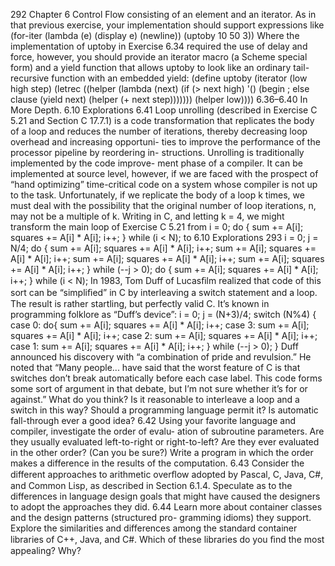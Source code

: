 292
Chapter 6 Control Flow
consisting of an element and an iterator. As in that previous exercise,
your implementation should support expressions like
(for-iter (lambda (e) (display e) (newline)) (uptoby 10 50 3))
Where the implementation of uptoby in Exercise 6.34 required the use
of delay and force, however, you should provide an iterator macro
(a Scheme special form) and a yield function that allows uptoby to
look like an ordinary tail-recursive function with an embedded yield:
(define uptoby
(iterator (low high step)
(letrec ((helper (lambda (next)
(if (> next high) '()
(begin
; else clause
(yield next)
(helper (+ next step)))))))
(helper low))))
6.36–6.40 In More Depth.
6.10
Explorations
6.41 Loop unrolling (described in Exercise C 5.21 and Section C 17.7.1) is a code
transformation that replicates the body of a loop and reduces the number
of iterations, thereby decreasing loop overhead and increasing opportuni-
ties to improve the performance of the processor pipeline by reordering in-
structions. Unrolling is traditionally implemented by the code improve-
ment phase of a compiler. It can be implemented at source level, however, if
we are faced with the prospect of “hand optimizing” time-critical code on a
system whose compiler is not up to the task. Unfortunately, if we replicate
the body of a loop k times, we must deal with the possibility that the original
number of loop iterations, n, may not be a multiple of k. Writing in C, and
letting k = 4, we might transform the main loop of Exercise C 5.21 from
i = 0;
do {
sum += A[i]; squares += A[i] * A[i]; i++;
} while (i < N);
to
6.10 Explorations
293
i = 0;
j = N/4;
do {
sum += A[i]; squares += A[i] * A[i]; i++;
sum += A[i]; squares += A[i] * A[i]; i++;
sum += A[i]; squares += A[i] * A[i]; i++;
sum += A[i]; squares += A[i] * A[i]; i++;
} while (--j > 0);
do {
sum += A[i]; squares += A[i] * A[i]; i++;
} while (i < N);
In 1983, Tom Duff of Lucasﬁlm realized that code of this sort can be
“simpliﬁed” in C by interleaving a switch statement and a loop. The result
is rather startling, but perfectly valid C. It’s known in programming folklore
as “Duff’s device”:
i = 0; j = (N+3)/4;
switch (N%4) {
case 0: do{ sum += A[i]; squares += A[i] * A[i]; i++;
case 3:
sum += A[i]; squares += A[i] * A[i]; i++;
case 2:
sum += A[i]; squares += A[i] * A[i]; i++;
case 1:
sum += A[i]; squares += A[i] * A[i]; i++;
} while (--j > 0);
}
Duff announced his discovery with “a combination of pride and revulsion.”
He noted that “Many people... have said that the worst feature of C is that
switches don’t break automatically before each case label. This code
forms some sort of argument in that debate, but I’m not sure whether it’s
for or against.” What do you think? Is it reasonable to interleave a loop
and a switch in this way? Should a programming language permit it? Is
automatic fall-through ever a good idea?
6.42 Using your favorite language and compiler, investigate the order of evalu-
ation of subroutine parameters. Are they usually evaluated left-to-right or
right-to-left? Are they ever evaluated in the other order? (Can you be sure?)
Write a program in which the order makes a difference in the results of the
computation.
6.43 Consider the different approaches to arithmetic overﬂow adopted by Pascal,
C, Java, C#, and Common Lisp, as described in Section 6.1.4. Speculate
as to the differences in language design goals that might have caused the
designers to adopt the approaches they did.
6.44 Learn more about container classes and the design patterns (structured pro-
gramming idioms) they support. Explore the similarities and differences
among the standard container libraries of C++, Java, and C#. Which of
these libraries do you ﬁnd the most appealing? Why?
